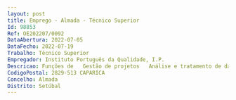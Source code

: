```yaml
--- 
layout: post
title: Emprego - Almada - Técnico Superior
Id: 98853
Ref: OE202207/0092
DataAbertura: 2022-07-05
DataFecho: 2022-07-19
Trabalho: Técnico Superior
Empregador: Instituto Português da Qualidade, I.P.
Descricao: Funções de   Gestão de projetos   Análise e tratamento de dados   Apresentação de propostas e emissão de pareceres no âmbito da atividade de normalização nacional.
CodigoPostal: 2829-513 CAPARICA
Concelho: Almada
Distrito: Setúbal
--- 
```

